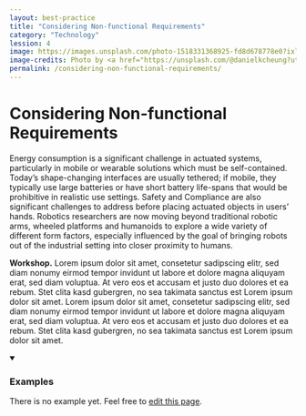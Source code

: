 ```yaml
---
layout: best-practice
title: "Considering Non-functional Requirements"
category: "Technology"
lession: 4
image: https://images.unsplash.com/photo-1518331368925-fd8d678778e0?ixlib=rb-1.2.1&ixid=eyJhcHBfaWQiOjEyMDd9&auto=format&fit=crop&w=1350&q=80
image-credits: Photo by <a href="https://unsplash.com/@danielkcheung?utm_source=unsplash&amp;utm_medium=referral&amp;utm_content=creditCopyText">Daniel Cheung</a> on <a href="/s/photos/plug?utm_source=unsplash&amp;utm_medium=referral&amp;utm_content=creditCopyText">Unsplash</a>
permalink: /considering-non-functional-requirements/
---
```


# Considering Non-functional Requirements
Energy consumption is a significant challenge in actuated systems, particularly in mobile or wearable solutions which must be self-contained. Today’s shape-changing interfaces are usually tethered; if mobile, they typically use large batteries or have short battery life-spans that would be prohibitive in realistic use settings. Safety and Compliance are also significant challenges to address before placing actuated objects in users’ hands. Robotics researchers are now moving beyond traditional robotic arms, wheeled platforms and humanoids to explore a wide variety of different form factors, especially influenced by the goal of bringing robots out of the industrial setting into closer proximity to humans.

**Workshop.** Lorem ipsum dolor sit amet, consetetur sadipscing elitr, sed diam nonumy eirmod tempor invidunt ut labore et dolore magna aliquyam erat, sed diam voluptua. At vero eos et accusam et justo duo dolores et ea rebum. Stet clita kasd gubergren, no sea takimata sanctus est Lorem ipsum dolor sit amet. Lorem ipsum dolor sit amet, consetetur sadipscing elitr, sed diam nonumy eirmod tempor invidunt ut labore et dolore magna aliquyam erat, sed diam voluptua. At vero eos et accusam et justo duo dolores et ea rebum. Stet clita kasd gubergren, no sea takimata sanctus est Lorem ipsum dolor sit amet.

<details markdown="1" open>
<summary><h3>Examples</h3></summary> 
There is no example yet. Feel free to <a href="{{ site.repo }}/edit/master/{{ page.path }}" target="_blank"><i class="fa fa-edit fa-fw"></i> edit this page</a>.
</details>

